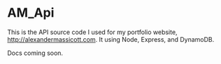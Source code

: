 # AM_Api

This is the API source code I used for my portfolio website, http://alexandermassicott.com.
It using Node, Express, and DynamoDB.

Docs coming soon.
